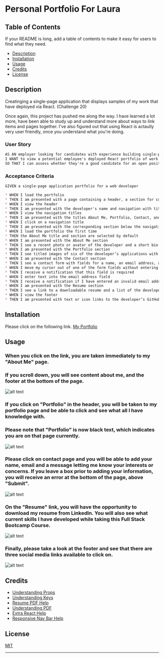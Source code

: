 # Personal Portfolio For Laura

## Table of Contents

If your README is long, add a table of contents to make it easy for users to find what they need.

- [Description](#description)
- [Installation](#installation)
- [Usage](#usage)
- [Credits](#credits)
- [License](#license)

## Description
Creatinging a single-page application that displays samples of my work that have deployed via React. (Challenge 20)

Once again, this project has pushed me along the way.  I have learned a lot more, have been able to study up and understand more about ways to link items and pages together. I've also figured out that using React is actaully very user friendly, once you understand what you're doing.

### User Story

```md
AS AN employer looking for candidates with experience building single-page applications
I WANT to view a potential employee's deployed React portfolio of work samples
SO THAT I can assess whether they're a good candidate for an open position
```

### Acceptance Criteria

```md
GIVEN a single-page application portfolio for a web developer

* WHEN I load the portfolio
* THEN I am presented with a page containing a header, a section for content, and a footer
* WHEN I view the header
* THEN I am presented with the developer's name and navigation with titles corresponding to different sections of the portfolio
* WHEN I view the navigation titles
* THEN I am presented with the titles About Me, Portfolio, Contact, and Resume, and the title corresponding to the current section is highlighted
* WHEN I click on a navigation title
* THEN I am presented with the corresponding section below the navigation without the page reloading and that title is highlighted
* WHEN I load the portfolio the first time
* THEN the About Me title and section are selected by default
* WHEN I am presented with the About Me section
* THEN I see a recent photo or avatar of the developer and a short bio about them
* WHEN I am presented with the Portfolio section
* THEN I see titled images of six of the developer’s applications with links to both the deployed applications and the corresponding GitHub repositories
* WHEN I am presented with the Contact section
* THEN I see a contact form with fields for a name, an email address, and a message
* WHEN I move my cursor out of one of the form fields without entering text
* THEN I receive a notification that this field is required
* WHEN I enter text into the email address field
* THEN I receive a notification if I have entered an invalid email address
* WHEN I am presented with the Resume section
* THEN I see a link to a downloadable resume and a list of the developer’s proficiencies
* WHEN I view the footer
* THEN I am presented with text or icon links to the developer’s GitHub and LinkedIn profiles, and their profile on a third platform (Stack Overflow, Twitter)
```

## Installation

Please click on the following link.
[My Portfolio](https://labeutler.github.io/personal-portfolio-for-laura/)

## Usage

### When you click on the link, you are taken immediately to my "About Me" page.
### If you scroll down, you will see content about me, and the footer at the bottom of the page.

![alt text](/src/assets/images/AboutMePage.jpg)


###  If you click on "Portfolio" in the header, you will be taken to my portfolio page and be able to click and see what all I have knowledge with.
###  Please note that "Portfolio" is now black text, which indicates you are on that page currently.

![alt text](/src/assets/images/PortfolioPage.jpg)


###  Please click on contact page and you will be able to add your name, email and a message letting me know your interests or concerns.  If you leave a box prior to adding your information, you will receive an error at the bottom of the page, above "Submit".

![alt text](/src/assets/images/ContactPage.jpg)


###  On the "Resume" link, you will have the opportunity to download my resume from LinkedIn.  You will also see what current skills I have developed while taking this Full Stack Bootcamp Course.  

![alt text](/src/assets/images/ResumePage.jpg)


### Finally, please take a look at the footer and see that there are three social media links available to click on.  

![alt text](/src/assets/images/SocialMedia.jpg)


## Credits

* [Understanding Props](https://www.freecodecamp.org/news/beginners-guide-to-props-in-react/#:~:text=Props%20are%20used%20to%20store,interfaces%20across%20the%20component%20hierarchy.
)
* [Understanding Keys](https://www.javatpoint.com/react-keys#:~:text=A%20key%20is%20a%20unique,the%20users%20alter%20the%20lists.)
* [Resume PDF Help](https://www.npmjs.com/package/react-pdf)
* [Understanding PDF](https://www.npmjs.com/package/react-pdf)
* [Extra React Help](https://www.geeksforgeeks.org/how-to-redirect-to-another-page-in-reactjs/)
* [Responsive Nav Bar Help](https://www.codevertiser.com/reactjs-responsive-navbar/#:~:text=You%20can%20make%20the%20Navbar,can%20use%20a%20useMediaQuery%20hook.)

## License

[MIT](https://choosealicense.com/licenses/mit/)

---

